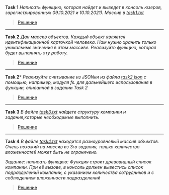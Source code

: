 **Task 1**
_Написать функцию, которая найдет и выведет в консоль юзеров, зарегистрированных 09.10.2021 и 10.10.2021). Массив в [task1.txt](https://github.com/Artemhx/Practice_testing/blob/main/javascript/HW_3/Task%201.txt)_
>[Решение](https://github.com/Artemhx/Practice_testing/blob/main/javascript/HW_3/HW_3_Task%201.js)
***
**Task 2**
_Дан массив объектов. Каждый объект является идентификационной карточкой человека. Нам нужно хранить только уникальные значения в этом массиве. Реализуйте функцию, которая будет выполнять эту работу._
>[Решение](https://github.com/Artemhx/Practice_testing/blob/main/javascript/HW_3/HW_3_Task%202.js)
***
**Task 2***
_Реализуйте считывание из JSONки из файла [task2.json](https://github.com/Artemhx/Practice_testing/blob/main/javascript/HW_3/task2.json) с помощью, например, модуля fs. для дальнейшего использования в функции, описанной в задании Task 2_
>[Решение](https://github.com/Artemhx/Practice_testing/blob/main/javascript/HW_3/HW_3_Task%202.1.js)
***
**Task 3**
_В файле [task3.txt](https://github.com/Artemhx/Practice_testing/blob/main/javascript/HW_3/Task%203.txt) найдете структуру компании и задания,которые необходимые выполнить._
>[Решение](https://github.com/Artemhx/Practice_testing/blob/main/javascript/HW_3/HW_3_Task%203.js)

***
**Task 4**
_В файле [task4.txt](https://github.com/Artemhx/Practice_testing/blob/main/javascript/HW_3/Task%204.txt) находится разноуровневый массив объектов. Очень похожий на массив из 3го задания, только количество вложенностей может быть не ограничено._

_Задание: написать функцию: 
Функция строит древовидный список компании.
При её вызове, в консоль должен вывестись список подразделений компании, с указанием количества сотрудников и с соблюдением вложенности подразделений_

>[Решение](https://github.com/Artemhx/Practice_testing/blob/main/javascript/HW_3/HW_3_Task%204.js)